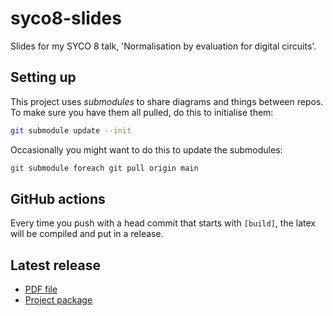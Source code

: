 # syco8-slides

Slides for my SYCO 8 talk, 'Normalisation by evaluation for digital circuits'.

## Setting up

This project uses *submodules* to share diagrams and things between repos. 
To make sure you have them all pulled, do this to initialise them:

```sh
git submodule update --init
```

Occasionally you might want to do this to update the submodules:

```sh
git submodule foreach git pull origin main
```

## GitHub actions

Every time you push with a head commit that starts with `[build]`, the latex will be compiled and put in a release.

## Latest release

* [PDF file](https://github.com/georgejkaye/syco8-slides/releases/latest/download/syco8-slides.pdf)
* [Project package](https://github.com/georgejkaye/syco8-slides/releases/latest/download/syco8-slides.zip)

